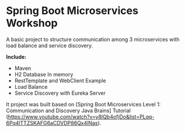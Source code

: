 # Spring Boot Microservices Workshop

A basic project to structure communication among 3 microservices with load balance and service discovery.

**Include:**
- Maven
- H2 Database In memory
- RestTemplate and WebClient Example
- Load Balance
- Service Discovery with Eureka Server

It project was built based on [Spring Boot Microservices Level 1: Communication and Discovery Java Brains] Tutorial (https://www.youtube.com/watch?v=y8IQb4ofjDo&list=PLqq-6Pq4lTTZSKAFG6aCDVDP86Qx4lNas).
